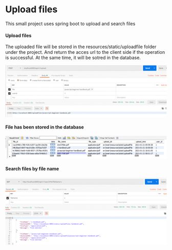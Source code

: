 # Upload files
This small project uses spring boot to upload and search files



#### Upload files
The uploaded file will be stored in the resources/static/uploadfile folder under the project. And return the acces url to the client side if the operation is successful.
At the same time, it will be sotred in the database.

![Example screenshot](https://github.com/IsabelKe/Upload-Download-Files/blob/main/image/upload%20file.GIF)



#### File has been stored in the database

![Example screenshot](https://github.com/IsabelKe/Upload-Download-Files/blob/main/image/file%20goes%20to%20the%20database.GIF)



#### Search files by file name

![Example screenshot](https://github.com/IsabelKe/Upload-Download-Files/blob/main/image/search%20file%20by%20name.GIF)
